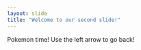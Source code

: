 ```yaml
---
layout: slide
title: "Welcome to our second slide!"
---
```

Pokemon time!
Use the left arrow to go back!
